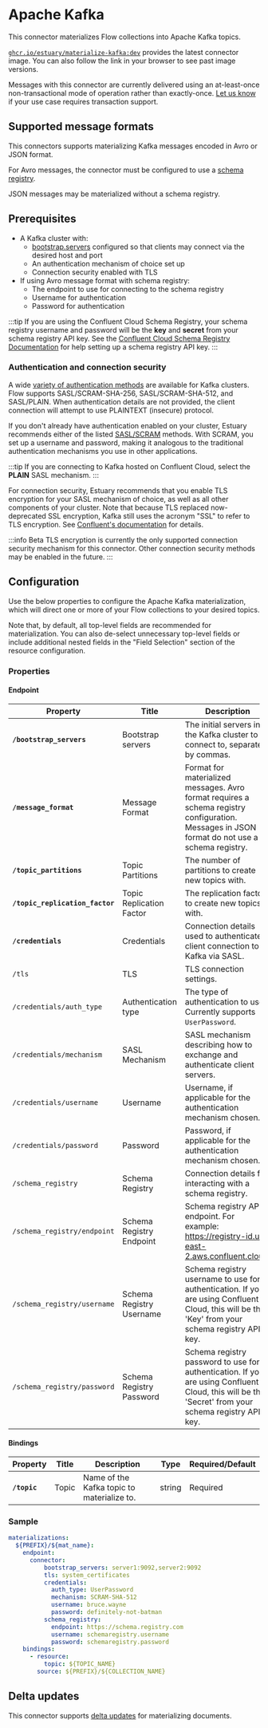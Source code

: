 # Apache Kafka

This connector materializes Flow collections into Apache Kafka topics.

[`ghcr.io/estuary/materialize-kafka:dev`](https://ghcr.io/estuary/materialize-kafka:dev)
provides the latest connector image. You can also follow the link in your browser to see past image
versions.

Messages with this connector are currently delivered using an at-least-once non-transactional mode of operation rather than exactly-once. [Let us know](mailto:support@estuary.dev) if your use case requires transaction support.

## Supported message formats

This connectors supports materializing Kafka messages encoded in Avro or JSON
format.

For Avro messages, the connector must be configured to use a [schema
registry](https://docs.confluent.io/platform/current/schema-registry/index.html).

JSON messages may be materialized without a schema registry.

## Prerequisites

- A Kafka cluster with:
  - [bootstrap.servers](https://kafka.apache.org/documentation/#producerconfigs_bootstrap.servers)
    configured so that clients may connect via the desired host and port
  - An authentication mechanism of choice set up
  - Connection security enabled with TLS
- If using Avro message format with schema registry:
  - The endpoint to use for connecting to the schema registry
  - Username for authentication
  - Password for authentication

:::tip
If you are using the Confluent Cloud Schema Registry, your schema registry
username and password will be the **key** and **secret** from your schema
registry API key. See the [Confluent Cloud Schema Registry
Documentation](https://docs.confluent.io/cloud/current/get-started/schema-registry.html#create-an-api-key-for-ccloud-sr)
for help setting up a schema registry API key.
:::

### Authentication and connection security

A wide [variety of authentication
methods](https://kafka.apache.org/documentation/#security_overview) are
available for Kafka clusters. Flow supports SASL/SCRAM-SHA-256,
SASL/SCRAM-SHA-512, and SASL/PLAIN. When authentication details are not
provided, the client connection will attempt to use PLAINTEXT (insecure)
protocol.

If you don't already have authentication enabled on your cluster, Estuary
recommends either of the listed
[SASL/SCRAM](https://kafka.apache.org/documentation/#security_sasl_scram)
methods. With SCRAM, you set up a username and password, making it analogous to
the traditional authentication mechanisms you use in other applications.

:::tip
If you are connecting to Kafka hosted on Confluent Cloud, select the **PLAIN**
SASL mechanism.
:::

For connection security, Estuary recommends that you enable TLS encryption for
your SASL mechanism of choice, as well as all other components of your cluster.
Note that because TLS replaced now-deprecated SSL encryption, Kafka still uses
the acronym "SSL" to refer to TLS encryption. See [Confluent's
documentation](https://docs.confluent.io/platform/current/kafka/authentication_ssl.html)
for details.

:::info Beta
TLS encryption is currently the only supported connection security mechanism for
this connector. Other connection security methods may be enabled in the future.
:::

## Configuration

Use the below properties to configure the Apache Kafka materialization, which
will direct one or more of your Flow collections to your desired topics.

Note that, by default, all top-level fields are recommended for materialization. You can also de-select unnecessary top-level fields or include additional nested fields in the "Field Selection" section of the resource configuration.

### Properties

#### Endpoint

| Property                        | Title                    | Description                                                                                                                                        | Type    | Required/Default        |
|---------------------------------|--------------------------|----------------------------------------------------------------------------------------------------------------------------------------------------|---------|-------------------------|
| **`/bootstrap_servers`**        | Bootstrap servers        | The initial servers in the Kafka cluster to connect to, separated by commas.                                                                       | string  | Required                |
| **`/message_format`**           | Message Format           | Format for materialized messages. Avro format requires a schema registry configuration. Messages in JSON format do not use a schema registry.      | string  | Required                |
| **`/topic_partitions`**         | Topic Partitions         | The number of partitions to create new topics with.                                                                                                | integer | 6                       |
| **`/topic_replication_factor`** | Topic Replication Factor | The replication factor to create new topics with.                                                                                                  | integer | 3                       |
| **`/credentials`**              | Credentials              | Connection details used to authenticate a client connection to Kafka via SASL.                                                                     | object  | Required                |
| `/tls`                          | TLS                      | TLS connection settings.                                                                                                                           | string  | `"system_certificates"` |
| `/credentials/auth_type`        | Authentication type      | The type of authentication to use. Currently supports `UserPassword`.                                                                              | string  |                         |
| `/credentials/mechanism`        | SASL Mechanism           | SASL mechanism describing how to exchange and authenticate client servers.                                                                         | string  |                         |
| `/credentials/username`         | Username                 | Username, if applicable for the authentication mechanism chosen.                                                                                   | string  |                         |
| `/credentials/password`         | Password                 | Password, if applicable for the authentication mechanism chosen.                                                                                   | string  |                         |
| `/schema_registry`              | Schema Registry          | Connection details for interacting with a schema registry.                                                                                         | object  |                         |
| `/schema_registry/endpoint`     | Schema Registry Endpoint | Schema registry API endpoint. For example: https://registry-id.us-east-2.aws.confluent.cloud.                                                      | string  |                         |
| `/schema_registry/username`     | Schema Registry Username | Schema registry username to use for authentication. If you are using Confluent Cloud, this will be the 'Key' from your schema registry API key.    | string  |                         |
| `/schema_registry/password`     | Schema Registry Password | Schema registry password to use for authentication. If you are using Confluent Cloud, this will be the 'Secret' from your schema registry API key. | string  |                         |

#### Bindings

| Property     | Title | Description                                | Type   | Required/Default |
|--------------|-------|--------------------------------------------|--------|------------------|
| **`/topic`** | Topic | Name of the Kafka topic to materialize to. | string | Required         |

### Sample

```yaml
materializations:
  ${PREFIX}/${mat_name}:
    endpoint:
      connector:
          bootstrap_servers: server1:9092,server2:9092
          tls: system_certificates
          credentials:
            auth_type: UserPassword
            mechanism: SCRAM-SHA-512
            username: bruce.wayne
            password: definitely-not-batman
          schema_registry:
            endpoint: https://schema.registry.com
            username: schemaregistry.username
            password: schemaregistry.password
    bindings:
      - resource:
          topic: ${TOPIC_NAME}
        source: ${PREFIX}/${COLLECTION_NAME}
```

## Delta updates

This connector supports [delta
updates](../../../concepts/materialization.md#delta-updates) for materializing
documents.
